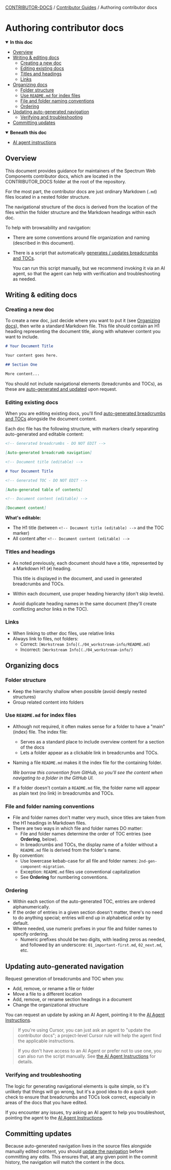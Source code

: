 <!-- Generated breadcrumbs - DO NOT EDIT -->

[CONTRIBUTOR-DOCS](../../README.md) / [Contributor Guides](../README.md) / Authoring contributor docs

<!-- Document title (editable) -->

# Authoring contributor docs

<!-- Generated TOC - DO NOT EDIT -->

<details open>
<summary><strong>In this doc</strong></summary>

- [Overview](#overview)
- [Writing & editing docs](#writing--editing-docs)
    - [Creating a new doc](#creating-a-new-doc)
    - [Editing existing docs](#editing-existing-docs)
    - [Titles and headings](#titles-and-headings)
    - [Links](#links)
- [Organizing docs](#organizing-docs)
    - [Folder structure](#folder-structure)
    - [Use `README.md` for index files](#use-readmemd-for-index-files)
    - [File and folder naming conventions](#file-and-folder-naming-conventions)
    - [Ordering](#ordering)
- [Updating auto-generated navigation](#updating-auto-generated-navigation)
    - [Verifying and troubleshooting](#verifying-and-troubleshooting)
- [Committing updates](#committing-updates)

</details>

<details open>
<summary><strong>Beneath this doc</strong></summary>

- [AI agent instructions](01_ai-agent-instructions.md)

</details>

<!-- Document content (editable) -->

## Overview

This document provides guidance for maintainers of the Spectrum Web Components contributor docs, which are located in the CONTRIBUTOR_DOCS folder at the root of the repository.

For the most part, the contributor docs are just ordinary Markdown (`.md`) files located in a nested folder structure.

The navigational structure of the docs is derived from the location of the files within the folder structure and the Markdown headings within each doc.

To help with browsability and navigation:

- There are some conventions around file organization and naming (described in this document).
- There is a script that automatically [generates / updates breadcrumbs and TOCs](#updating-auto-generated-navigation).

    You can run this script manually, but we recommend invoking it via an AI agent, so that the agent can help with verification and troubleshooting as needed.

## Writing & editing docs

### Creating a new doc

To create a new doc, just decide where you want to put it (see [Organizing docs](#organizing-docs)), then write a standard Markdown file. This file should contain an H1 heading representing the document title, along with whatever content you want to include.

```markdown
# Your Document Title

Your content goes here.

## Section One

More content...
```

You should not include navigational elements (breadcrumbs and TOCs), as these are [auto-generated and updated](#updating-auto-generated-navigation) upon request.

### Editing existing docs

When you are editing existing docs, you'll find [auto-generated breadcrumbs and TOCs](#updating-auto-generated-navigation) alongside the document content.

Each doc file has the following structure, with markers clearly separating auto-generated and editable content:

```markdown
<!-- Generated breadcrumbs - DO NOT EDIT -->

[Auto-generated breadcrumb navigation]

<!-- Document title (editable) -->

# Your Document Title

<!-- Generated TOC - DO NOT EDIT -->

[Auto-generated table of contents]

<!-- Document content (editable) -->

[Document content]
```

**What's editable:**

- The H1 title (between `<!-- Document title (editable) -->` and the TOC marker)
- All content after `<!-- Document content (editable) -->`

### Titles and headings

- As noted previously, each document should have a title, represented by a Markdown H1 (`#`) heading.

    This title is displayed in the document, and used in generated breadcrumbs and TOCs.

- Within each document, use proper heading hierarchy (don't skip levels).
- Avoid duplicate heading names in the same document (they'll create conflicting anchor links in the TOC).

### Links

- When linking to other doc files, use relative links
- Always link to files, not folders:
    - Correct: `[Workstream Info](./04_workstream-info/README.md)`
    - Incorrect: `[Workstream Info](./04_workstream-info/)`

## Organizing docs

### Folder structure

- Keep the hierarchy shallow when possible (avoid deeply nested structures)
- Group related content into folders

### Use `README.md` for index files

- Although not required, it often makes sense for a folder to have a "main" (index) file. The index file:
    - Serves as a standard place to include overview content for a section of the docs
    - Lets a folder appear as a clickable link in breadcrumbs and TOCs.

- Naming a file `README.md` makes it the index file for the containing folder.

    _We borrow this convention from GitHub, so you'll see the content when navigating to a folder in the GitHub UI._

- If a folder doesn't contain a `README.md` file, the folder name will appear as plain text (no link) in breadcrumbs and TOCs.

### File and folder naming conventions

- File and folder names don't matter very much, since titles are taken from the H1 headings in Markdown files.
- There are two ways in which file and folder names DO matter:
    - File and folder names determine the order of TOC entries (see **Ordering**, below).
    - In breadcrumbs and TOCs, the display name of a folder without a `README.md` file is derived from the folder's name.
- By convention:
    - Use lowercase kebab-case for all file and folder names: `2nd-gen-component-migration`.
    - Exception: `README.md` files use conventional capitalization
    - See **Ordering** for numbering conventions.

### Ordering

- Within each section of the auto-generated TOC, entries are ordered alphanumerically.
- If the order of entries in a given section doesn't matter, there's no need to do anything special; entries will end up in alphabetical order by default.
- Where needed, use numeric prefixes in your file and folder names to specify ordering.
    - Numeric prefixes should be two digits, with leading zeros as needed, and followed by an underscore: `01_important-first.md`, `02_next.md`, etc.

## Updating auto-generated navigation

Request generation of breadcrumbs and TOC when you:

- Add, remove, or rename a file or folder
- Move a file to a different location
- Add, remove, or rename section headings in a document
- Change the organizational structure

You can request an update by asking an AI Agent, pointing it to the [AI Agent Instructions](./01_ai-agent-instructions.md).

> If you're using Cursor, you can just ask an agent to "update the contributor docs"; a project-level Cursor rule will help the agent find the applicable instructions.

> If you don't have access to an AI Agent or prefer not to use one, you can also run the script manually. See [the AI Agent Instructions](./01_ai-agent-instructions.md) for details.

### Verifying and troubleshooting

The logic for generating navigational elements is quite simple, so it's unlikely that things will go wrong, but it's a good idea to do a quick spot-check to ensure that breadcrumbs and TOCs look correct, especially in areas of the docs that you have edited.

If you encounter any issues, try asking an AI agent to help you troubleshoot, pointing the agent to the [AI Agent Instructions](./01_ai-agent-instructions.md).

## Committing updates

Because auto-generated navigation lives in the source files alongside manually edited content, you should [update the navigation](#updating-auto-generated-navigation) before committing any edits. This ensures that, at any given point in the commit history, the navigation will match the content in the docs.
